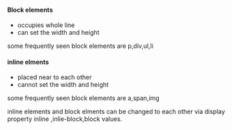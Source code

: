 #### Block elements 

- occupies whole line 
- can set the width and height 

some frequently seen block elements are p,div,ul,li

#### inline elments 

- placed near to each other 
- cannot set the width and height

some frequently seen block elements are a,span,img

inline elements and block elments can be changed to each other via display property inline ,inlie-block,block values.


